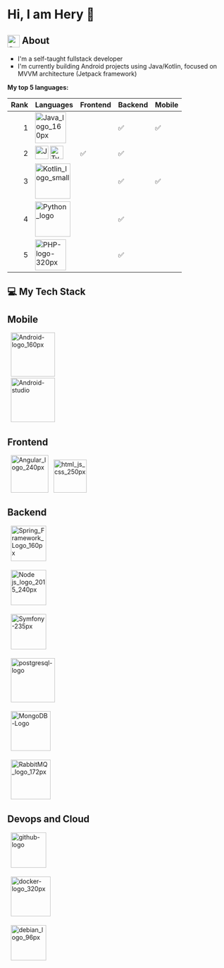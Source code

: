 # Hi, I am Hery 👋
## <img width="28" alt="about-icon" src="https://github.com/vocaltech/vocaltech/assets/97410039/bd87b49b-f782-4197-91f1-9e356dc15bbe" align="top"> About
<ul type="square">
<li>I'm a self-taught fullstack developer</li>
<li>I'm currently building Android projects using Java/Kotlin, focused on MVVM architecture (Jetpack framework)</li>
</ul>

**My top 5 languages:**

| Rank | Languages                 | Frontend                   | Backend                   | Mobile                    |
|-----:|---------------------------| ---------------------------|---------------------------|---------------------------|
|     1| <img width="70" alt="Java_logo_160px" src="https://github.com/vocaltech/vocaltech/assets/97410039/f0510dfc-b58d-4f02-8635-e9127fe175da">                   |  | :white_check_mark: | :white_check_mark:  |
|     2| <img width="30" alt="JavaScript-logo-240px.png" src="https://github.com/vocaltech/vocaltech/assets/97410039/d2832e76-083b-4f37-9d65-15c41b648c6e"> <img width="30" alt="Typescript_logo_2020_100px" src="https://github.com/vocaltech/vocaltech/assets/97410039/41916a1a-7689-418b-9c40-5c87e9095fe9">  | :white_check_mark:  | :white_check_mark:  |   |
|     3| <img width="80" alt="Kotlin_logo_small" src="https://github.com/vocaltech/vocaltech/assets/97410039/b271e7d3-a0a5-45c8-b8a2-0a3b6ab196ad">                 |  | :white_check_mark: | :white_check_mark:  |
|     4| <img width="80" alt="Python_logo" src="https://github.com/vocaltech/vocaltech/assets/97410039/f447b978-5f0e-44ac-ab54-0cbc014218e6">     |  | :white_check_mark: |  |
|     5| <img width="70" alt="PHP-logo-320px" src="https://github.com/vocaltech/vocaltech/assets/97410039/00a57fc9-3ffc-4e1b-9fba-b4d82f42f041">  |  | :white_check_mark: |  |

## 💻 My Tech Stack
<h2>Mobile</h2>
&nbsp;&nbsp;<img width="100" alt="Android-logo_160px" src="https://github.com/vocaltech/vocaltech/assets/97410039/04dd185a-0dc8-4c6e-9c89-e99343b5d310">
<br>
&nbsp;&nbsp;<img width="100" alt="Android-studio" src="https://github.com/vocaltech/vocaltech/assets/97410039/0809c913-0008-4510-ae9c-8ccb33a3c5ae">
<h2>Frontend</h2>
&nbsp;&nbsp;<img width="85" alt="Angular_logo_240px" src="https://github.com/vocaltech/vocaltech/assets/97410039/d0dbb17a-7da5-4328-a352-19fefd36ff61">
&nbsp;&nbsp;<img width="75" alt="html_js_css_250px" src="https://github.com/vocaltech/vocaltech/assets/97410039/7f5a5e89-3c05-4232-a47f-5e6d004494b3">
<h2>Backend</h2>
&nbsp;&nbsp;<img width="80" alt="Spring_Framework_Logo_160px" src="https://github.com/vocaltech/vocaltech/assets/97410039/e4d67c58-68a1-414d-9d5e-ba3d5f04b639">
<br><br>
&nbsp;&nbsp;<img width="80" alt="Node js_logo_2015_240px" src="https://github.com/vocaltech/vocaltech/assets/97410039/3ce0bf79-3c47-4dd3-a1e6-d9b1649b8afa">
<br><br>
&nbsp;&nbsp;<img width="80" alt="Symfony-235px" src="https://github.com/vocaltech/vocaltech/assets/97410039/387bce8c-8cf8-4502-b091-34b253de47ce">
<br><br>
&nbsp;&nbsp;<img width="100" alt="postgresql-logo" src="https://github.com/vocaltech/vocaltech/assets/97410039/54e8d1a5-8172-4fa3-9e3f-a7e704943bbc">
<br><br>
&nbsp;&nbsp;<img width="90" alt="MongoDB-Logo" src="https://github.com/vocaltech/vocaltech/assets/97410039/d71a1bb6-8a2f-4a7e-a7a8-04283a47a575">
<br><br>
&nbsp;&nbsp;<img width="90" alt="RabbitMQ_logo_172px" src="https://github.com/vocaltech/vocaltech/assets/97410039/aa099a58-9a5e-4af6-867f-425d9c2d7a9d">
<h2>Devops and Cloud</h2>
&nbsp;&nbsp;<img width="80" alt="github-logo" src="https://github.com/vocaltech/vocaltech/assets/97410039/ff5fb345-56dc-4787-885e-9a986bae9f68">
<br><br>
&nbsp;&nbsp;<img width="90" alt="docker-logo_320px" src="https://github.com/vocaltech/vocaltech/assets/97410039/f300e33d-c567-4e23-ba5d-22a945ab0d22">
<br><br>
&nbsp;&nbsp;<img width="80" alt="debian_logo_96px" src="https://github.com/vocaltech/vocaltech/assets/97410039/85855a25-1ae3-4d5d-8611-1546677087a1">

<!--
## 🌐 Stay in touch
**vocaltech/vocaltech** is a ✨ _special_ ✨ repository because its `README.md` (this file) appears on your GitHub profile.

Here are some ideas to get you started:

- 🔭 I’m currently working on ...
- 🌱 I’m currently learning ...
- 👯 I’m looking to collaborate on ...
- 🤔 I’m looking for help with ...
- 💬 Ask me about ...
- 📫 How to reach me: ...
- 😄 Pronouns: ...
- ⚡ Fun fact: ...
-->
